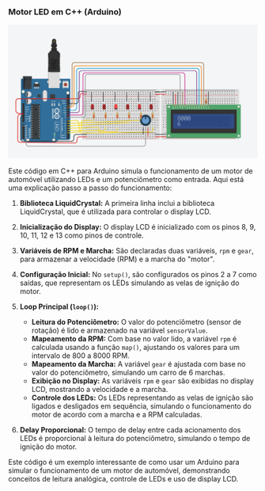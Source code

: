 ### Motor LED em C++ (Arduino)
![Imagem do Motor LED](https://github.com/EduardoDosSantosFerreira/motor-led/blob/main/mtr.png)

Este código em C++ para Arduino simula o funcionamento de um motor de automóvel utilizando LEDs e um potenciômetro como entrada. Aqui está uma explicação passo a passo do funcionamento:

1. **Biblioteca LiquidCrystal:** A primeira linha inclui a biblioteca LiquidCrystal, que é utilizada para controlar o display LCD.

2. **Inicialização do Display:** O display LCD é inicializado com os pinos 8, 9, 10, 11, 12 e 13 como pinos de controle.

3. **Variáveis de RPM e Marcha:** São declaradas duas variáveis, `rpm` e `gear`, para armazenar a velocidade (RPM) e a marcha do "motor".

4. **Configuração Inicial:** No `setup()`, são configurados os pinos 2 a 7 como saídas, que representam os LEDs simulando as velas de ignição do motor.

5. **Loop Principal (`loop()`):**
   - **Leitura do Potenciômetro:** O valor do potenciômetro (sensor de rotação) é lido e armazenado na variável `sensorValue`.
   - **Mapeamento da RPM:** Com base no valor lido, a variável `rpm` é calculada usando a função `map()`, ajustando os valores para um intervalo de 800 a 8000 RPM.
   - **Mapeamento da Marcha:** A variável `gear` é ajustada com base no valor do potenciômetro, simulando um carro de 6 marchas.
   - **Exibição no Display:** As variáveis `rpm` e `gear` são exibidas no display LCD, mostrando a velocidade e a marcha.
   - **Controle dos LEDs:** Os LEDs representando as velas de ignição são ligados e desligados em sequência, simulando o funcionamento do motor de acordo com a marcha e a RPM calculadas.

6. **Delay Proporcional:** O tempo de delay entre cada acionamento dos LEDs é proporcional à leitura do potenciômetro, simulando o tempo de ignição do motor.

Este código é um exemplo interessante de como usar um Arduino para simular o funcionamento de um motor de automóvel, demonstrando conceitos de leitura analógica, controle de LEDs e uso de display LCD.
